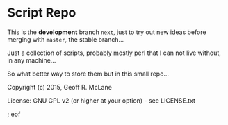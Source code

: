# Script Repo

This is the **development** branch `next`, just to try out new ideas before merging with `master`, the stable branch...

Just a collection of scripts, probably mostly perl that I can not live without, in any machine...

So what better way to store them but in this small repo...

Copyright (c) 2015, Geoff R. McLane

License: GNU GPL v2 (or higher at your option) - see LICENSE.txt

; eof
